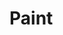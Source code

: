 # Paint


<script>
  import OpenAI from "demos/openai/openai.js"
  
  
  let paint = await (<lively-image-editor id="editor"></lively-image-editor>)
  paint.clear()


  async function view() {
    let url =  paint.canvas.toDataURL()
    let blob = await fetch(url).then(r => r.blob())
    let image = await lively.files.readBlobAsDataURL(blob)
    let prompt =  {
            "model": "gpt-4o", 
            "max_tokens": 500,
            "temperature": 0.1,
            "top_p": 1,
            "n": 1,
            "stream": false,
            "stop": "VANILLA",
            "messages": [
              { "role": "system", "content": "You are an AI chat bot!" },
              { "role": "user", "content":  [
                {
                  "type": "text",
                  "text": "What’s in this image?"
                },
                {
                  "type": "image_url",
                  "image_url": {
                    "url": image,
                    "detail": "low" // high
                  }
                }
              ]}
            ]
          }

    let json = await OpenAI.openAIRequest(prompt).then(r => r.json())
    result.textContent = json.choices[0].message.content
  }

  let result = <div></div>

  let pane = <div>
    {paint}
    <button click={() => view()}>view</button> 
    {result}
  </div>


  pane
</script>
